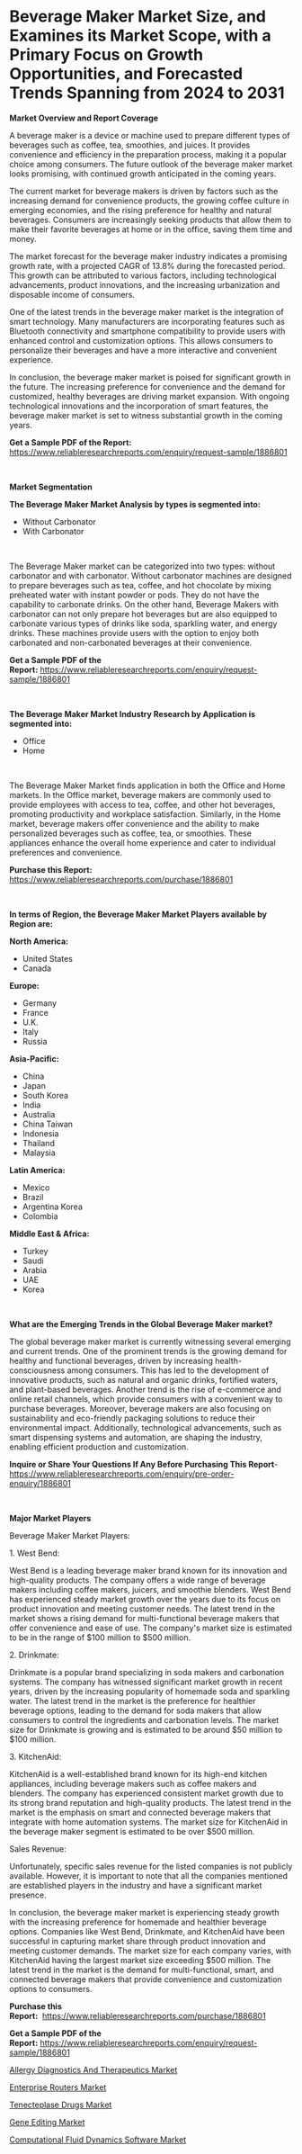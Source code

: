 <p><h1>Beverage Maker Market Size, and Examines its Market Scope, with a Primary Focus on Growth Opportunities, and Forecasted Trends Spanning from 2024 to 2031</h1></p><p><strong>Market Overview and Report Coverage</strong></p>
<p><p>A beverage maker is a device or machine used to prepare different types of beverages such as coffee, tea, smoothies, and juices. It provides convenience and efficiency in the preparation process, making it a popular choice among consumers. The future outlook of the beverage maker market looks promising, with continued growth anticipated in the coming years.</p><p>The current market for beverage makers is driven by factors such as the increasing demand for convenience products, the growing coffee culture in emerging economies, and the rising preference for healthy and natural beverages. Consumers are increasingly seeking products that allow them to make their favorite beverages at home or in the office, saving them time and money.</p><p>The market forecast for the beverage maker industry indicates a promising growth rate, with a projected CAGR of 13.8% during the forecasted period. This growth can be attributed to various factors, including technological advancements, product innovations, and the increasing urbanization and disposable income of consumers.</p><p>One of the latest trends in the beverage maker market is the integration of smart technology. Many manufacturers are incorporating features such as Bluetooth connectivity and smartphone compatibility to provide users with enhanced control and customization options. This allows consumers to personalize their beverages and have a more interactive and convenient experience.</p><p>In conclusion, the beverage maker market is poised for significant growth in the future. The increasing preference for convenience and the demand for customized, healthy beverages are driving market expansion. With ongoing technological innovations and the incorporation of smart features, the beverage maker market is set to witness substantial growth in the coming years.</p></p>
<p><strong>Get a Sample PDF of the Report:</strong> <a href="https://www.reliableresearchreports.com/enquiry/request-sample/1886801">https://www.reliableresearchreports.com/enquiry/request-sample/1886801</a></p>
<p>&nbsp;</p>
<p><strong>Market Segmentation</strong></p>
<p><strong>The Beverage Maker Market Analysis by types is segmented into:</strong></p>
<p><ul><li>Without Carbonator</li><li>With Carbonator</li></ul></p>
<p>&nbsp;</p>
<p><p>The Beverage Maker market can be categorized into two types: without carbonator and with carbonator. Without carbonator machines are designed to prepare beverages such as tea, coffee, and hot chocolate by mixing preheated water with instant powder or pods. They do not have the capability to carbonate drinks. On the other hand, Beverage Makers with carbonator can not only prepare hot beverages but are also equipped to carbonate various types of drinks like soda, sparkling water, and energy drinks. These machines provide users with the option to enjoy both carbonated and non-carbonated beverages at their convenience.</p></p>
<p><strong>Get a Sample PDF of the Report:</strong>&nbsp;<a href="https://www.reliableresearchreports.com/enquiry/request-sample/1886801">https://www.reliableresearchreports.com/enquiry/request-sample/1886801</a></p>
<p>&nbsp;</p>
<p><strong>The Beverage Maker Market Industry Research by Application is segmented into:</strong></p>
<p><ul><li>Office</li><li>Home</li></ul></p>
<p>&nbsp;</p>
<p><p>The Beverage Maker Market finds application in both the Office and Home markets. In the Office market, beverage makers are commonly used to provide employees with access to tea, coffee, and other hot beverages, promoting productivity and workplace satisfaction. Similarly, in the Home market, beverage makers offer convenience and the ability to make personalized beverages such as coffee, tea, or smoothies. These appliances enhance the overall home experience and cater to individual preferences and convenience.</p></p>
<p><strong>Purchase this Report:</strong>&nbsp; <a href="https://www.reliableresearchreports.com/purchase/1886801">https://www.reliableresearchreports.com/purchase/1886801</a></p>
<p>&nbsp;</p>
<p><strong>In terms of Region, the Beverage Maker Market Players available by Region are:</strong></p>
<p>
    <p> <strong> North America: </strong>
        <ul>
            <li>United States</li>
            <li>Canada</li>
        </ul>
        </p> 
    <p> <strong> Europe: </strong>
        <ul>
            <li>Germany</li>
            <li>France</li>
            <li>U.K.</li>
            <li>Italy</li>
            <li>Russia</li>
        </ul>
        </p> 
    <p> <strong> Asia-Pacific: </strong>
        <ul>
            <li>China</li>
            <li>Japan</li>
            <li>South Korea</li>
            <li>India</li>
            <li>Australia</li>
            <li>China Taiwan</li>
            <li>Indonesia</li>
            <li>Thailand</li>
            <li>Malaysia</li>
        </ul>
        </p> 
    <p> <strong> Latin America: </strong>
        <ul>
            <li>Mexico</li>
            <li>Brazil</li>
            <li>Argentina Korea</li>
            <li>Colombia</li>
        </ul>
        </p> 
    <p> <strong> Middle East & Africa: </strong>
        <ul>
            <li>Turkey</li>
            <li>Saudi</li>
            <li>Arabia</li>
            <li>UAE</li>
            <li>Korea</li>
        </ul>
    </p>
    </p>
<p>&nbsp;</p>
<p><strong>What are the Emerging Trends in the Global Beverage Maker market?</strong></p>
<p><p>The global beverage maker market is currently witnessing several emerging and current trends. One of the prominent trends is the growing demand for healthy and functional beverages, driven by increasing health-consciousness among consumers. This has led to the development of innovative products, such as natural and organic drinks, fortified waters, and plant-based beverages. Another trend is the rise of e-commerce and online retail channels, which provide consumers with a convenient way to purchase beverages. Moreover, beverage makers are also focusing on sustainability and eco-friendly packaging solutions to reduce their environmental impact. Additionally, technological advancements, such as smart dispensing systems and automation, are shaping the industry, enabling efficient production and customization.</p></p>
<p><strong>Inquire or Share Your Questions If Any Before Purchasing This Report</strong>- <a href="https://www.reliableresearchreports.com/enquiry/pre-order-enquiry/1886801">https://www.reliableresearchreports.com/enquiry/pre-order-enquiry/1886801</a></p>
<p>&nbsp;</p>
<p><strong>Major Market Players</strong></p>
<p><p>Beverage Maker Market Players:</p><p>1. West Bend:</p><p>West Bend is a leading beverage maker brand known for its innovation and high-quality products. The company offers a wide range of beverage makers including coffee makers, juicers, and smoothie blenders. West Bend has experienced steady market growth over the years due to its focus on product innovation and meeting customer needs. The latest trend in the market shows a rising demand for multi-functional beverage makers that offer convenience and ease of use. The company's market size is estimated to be in the range of $100 million to $500 million.</p><p>2. Drinkmate:</p><p>Drinkmate is a popular brand specializing in soda makers and carbonation systems. The company has witnessed significant market growth in recent years, driven by the increasing popularity of homemade soda and sparkling water. The latest trend in the market is the preference for healthier beverage options, leading to the demand for soda makers that allow consumers to control the ingredients and carbonation levels. The market size for Drinkmate is growing and is estimated to be around $50 million to $100 million.</p><p>3. KitchenAid:</p><p>KitchenAid is a well-established brand known for its high-end kitchen appliances, including beverage makers such as coffee makers and blenders. The company has experienced consistent market growth due to its strong brand reputation and high-quality products. The latest trend in the market is the emphasis on smart and connected beverage makers that integrate with home automation systems. The market size for KitchenAid in the beverage maker segment is estimated to be over $500 million.</p><p>Sales Revenue:</p><p>Unfortunately, specific sales revenue for the listed companies is not publicly available. However, it is important to note that all the companies mentioned are established players in the industry and have a significant market presence.</p><p>In conclusion, the beverage maker market is experiencing steady growth with the increasing preference for homemade and healthier beverage options. Companies like West Bend, Drinkmate, and KitchenAid have been successful in capturing market share through product innovation and meeting customer demands. The market size for each company varies, with KitchenAid having the largest market size exceeding $500 million. The latest trend in the market is the demand for multi-functional, smart, and connected beverage makers that provide convenience and customization options to consumers.</p></p>
<p><strong>Purchase this Report:</strong>&nbsp;&nbsp;<a href="https://www.reliableresearchreports.com/purchase/1886801">https://www.reliableresearchreports.com/purchase/1886801</a></p>
<p></p>
<p><strong>Get a Sample PDF of the Report:</strong>&nbsp;<a href="https://www.reliableresearchreports.com/enquiry/request-sample/1886801">https://www.reliableresearchreports.com/enquiry/request-sample/1886801</a></p>
<p><p><a href="https://medium.com/@kathydavis04/allergy-diagnostics-and-therapeutics-market-the-key-to-successful-business-strategy-forecast-till-f35fcadfbeba">Allergy Diagnostics And Therapeutics Market</a></p><p><a href="https://medium.com/@kathydavis04/enterprise-routers-market-analysis-and-sze-forecasted-for-period-from-2023-to-2030-f0772ba3c1bb">Enterprise Routers Market</a></p><p><a href="https://medium.com/@kathydavis04/tenecteplase-drugs-market-analysis-and-sze-forecasted-for-period-from-2023-to-2030-b4f07db8e1af">Tenecteplase Drugs Market</a></p><p><a href="https://medium.com/@kathydavis04/gene-editing-market-share-evolution-and-market-growth-trends-2023-2030-311b33678bdb">Gene Editing Market</a></p><p><a href="https://medium.com/@kathydavis04/computational-fluid-dynamics-software-market-analysis-its-cagr-market-segmentation-and-global-9cccf07ca172">Computational Fluid Dynamics Software Market</a></p></p>